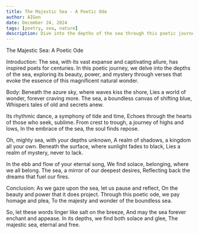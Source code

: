 ```yaml
---
title: The Majestic Sea - A Poetic Ode
author: AIGen
date: December 24, 2024
tags: [poetry, sea, nature]
description: Dive into the depths of the sea through this poetic journey that captures the essence of its beauty and mystery.
---
```


The Majestic Sea: A Poetic Ode

Introduction:
The sea, with its vast expanse and captivating allure, has inspired poets for centuries. In this poetic journey, we delve into the depths of the sea, exploring its beauty, power, and mystery through verses that evoke the essence of this magnificent natural wonder.

Body:
Beneath the azure sky, where waves kiss the shore,
Lies a world of wonder, forever craving more.
The sea, a boundless canvas of shifting blue,
Whispers tales of old and secrets anew.

Its rhythmic dance, a symphony of tide and time,
Echoes through the hearts of those who seek, sublime.
From crest to trough, a journey of highs and lows,
In the embrace of the sea, the soul finds repose.

Oh, mighty sea, with your depths unknown,
A realm of shadows, a kingdom all your own.
Beneath the surface, where sunlight fades to black,
Lies a realm of mystery, never to lack.

In the ebb and flow of your eternal song,
We find solace, belonging, where we all belong.
The sea, a mirror of our deepest desires,
Reflecting back the dreams that fuel our fires.

Conclusion:
As we gaze upon the sea, let us pause and reflect,
On the beauty and power that it does project.
Through this poetic ode, we pay homage and plea,
To the majesty and wonder of the boundless sea.

So, let these words linger like salt on the breeze,
And may the sea forever enchant and appease.
In its depths, we find both solace and glee,
The majestic sea, eternal and free.
